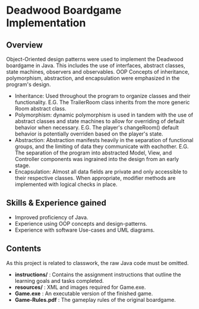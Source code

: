 # Deadwood Boardgame Implementation

## Overview
Object-Oriented design patterns were used to implement the Deadwood boardgame in Java. This includes the use of interfaces, abstract classes, state machines, observers and observables. OOP Concepts of inheritance, polymorphism, abstraction, and encapsulation were emphasized in the program's design.

- Inheritance: Used throughout the program to organize classes and their functionality. E.G.  The TrailerRoom class inherits from the more generic Room abstract class.
- Polymorphism: dynamic polymorphism is used in tandem with the use of abstract classes and state machines to allow for overriding of default behavior when necessary. E.G. The player's changeRoom() default behavior is potentially overriden based on the player's state.
- Abstraction: Abstraction manifests heavily in the separation of functional groups, and the limiting of data they communicate with eachother. E.G. The separation of the program into abstracted Model, View, and Controller components was ingrained into the design from an early stage.
- Encapsulation: Almost all data fields are private and only accessible to their respective classes. When appropriate, modifier methods are implemented with logical checks in place.

## Skills & Experience gained
- Improved proficiency of Java.
- Experience using OOP concepts and design-patterns.
- Experience with software Use-cases and UML diagrams.

## Contents
As this project is related to classwork, the raw Java code must be omitted.
- **instructions/** : Contains the assignment instructions that outline the learning goals and tasks completed. 
- **resources/** : XML and images required for Game.exe.
- **Game.exe** : An executable version of the finished game.
- **Game-Rules.pdf** : The gameplay rules of the original boardgame.